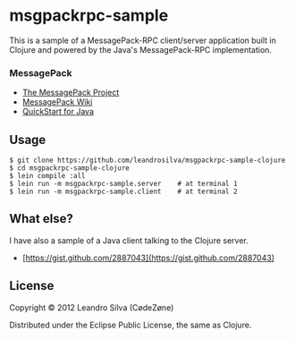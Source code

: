 # msgpackrpc-sample

This is a sample of a MessagePack-RPC client/server application built in Clojure and powered by the Java's MessagePack-RPC implementation.

### MessagePack

* [The MessagePack Project](http://msgpack.org)
* [MessagePack Wiki](http://wiki.msgpack.org/display/MSGPACK/Home)
* [QuickStart for Java](http://wiki.msgpack.org/display/MSGPACK/QuickStart+for+Java)

## Usage

    $ git clone https://github.com/leandrosilva/msgpackrpc-sample-clojure
    $ cd msgpackrpc-sample-clojure
    $ lein compile :all
    $ lein run -m msgpackrpc-sample.server    # at terminal 1
    $ lein run -m msgpackrpc-sample.client    # at terminal 2

## What else?

I have also a sample of a Java client talking to the Clojure server.

* [https://gist.github.com/2887043](https://gist.github.com/2887043)

## License

Copyright © 2012 Leandro Silva (CødeZøne)

Distributed under the Eclipse Public License, the same as Clojure.
